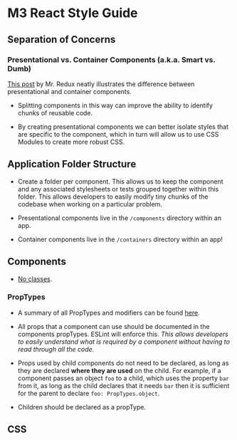 # M3 React Style Guide

## Separation of Concerns

### Presentational vs. Container Components (a.k.a. Smart vs. Dumb)

[This post](https://medium.com/@dan_abramov/smart-and-dumb-components-7ca2f9a7c7d0) by Mr. Redux neatly illustrates the difference between presentational and container components.

* Splitting components in this way can improve the ability to identify chunks of reusable code.

* By creating presentational components we can better isolate styles that are specific to the component, which in turn will allow us to use CSS Modules to create more robust CSS.

## Application Folder Structure

* Create a folder per component. This allows us to keep the component and any associated stylesheets or tests grouped together within this folder. This allows developers to easily modify tiny chunks of the codebase when working on a particular problem.

* Presentational components live in the `/components` directory within an app.

* Container components live in the `/containers` directory within an app!

## Components

* [No classes](https://github.com/joshburgess/not-awesome-es6-classes).

### PropTypes

* A summary of all PropTypes and modifiers can be found [here](https://facebook.github.io/react/docs/reusable-components.html#prop-validation).

* All props that a component can use should be documented in the components propTypes. ESLint will enforce this. *This allows developers to easily understand what is required by a component without having to read through all the code.*

* Props used by child components do not need to be declared, as long as they are declared **where they are used** on the child. For example, if a component passes an object `foo` to a child, which uses the property `bar` from it, as long as the child declares that it needs `bar` then it is sufficient for the parent to declare `foo: PropTypes.object`.

* Children should be declared as a propType.

## CSS
